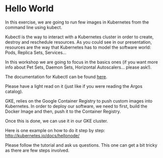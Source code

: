 # Hello World

In this exercise, we are going to run few images in Kubernetes from the
command line using kubect.

Kubectl is the way to interact with a Kubernetes cluster in order to
create, destroy and reschedule resources. As you could see in our
presentation, resources are the way that Kubernetes has to model the
software world: Pods, Replica Sets, Services...

In this workshop we are going to focus in the basics ones (if you want
more info about Pet Sets, Daemon Sets, Horizontal Autoscalers... please
ask!).

The documentation for Kubectl can be found [here](http://kubernetes.io/docs/user-guide/kubectl-overview/).

Please have a light read on it (just like if you were reading the Argos
catalog).

GKE, relies on the Google Container Registry to push custom images into
Kubernetes. In order to deploy our software, we need to first, build the
Docker Image and then, push it to the Container Registry.

Once this is done, we can use it in our GKE cluster.

Here is one example on how to do it step by step: http://kubernetes.io/docs/hellonode/

Please follow the tutorial and ask us questions. This one can get a bit
tricky as there are few steps involved.
